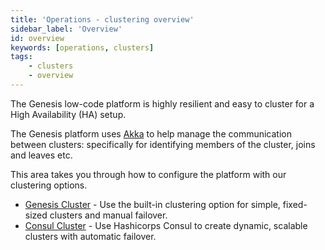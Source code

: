 ```yaml
---
title: 'Operations - clustering overview'
sidebar_label: 'Overview'
id: overview
keywords: [operations, clusters]
tags:
    - clusters
    - overview
---
```


The Genesis low-code platform is highly resilient and easy to cluster for a High Availability (HA) setup. 

The Genesis platform uses [Akka](https://akka.io/) to help manage the communication between clusters: specifically for identifying members of the cluster, joins and leaves etc.

This area takes you through how to configure the platform with our clustering options.

 - [Genesis Cluster](02_genesis.md) - Use the built-in clustering option for simple, fixed-sized clusters and manual failover.
 - [Consul Cluster](03_consul.md) - Use Hashicorps Consul to create dynamic, scalable clusters with automatic failover.
